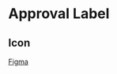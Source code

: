 # Approval Label



## Icon

[Figma](https://www.figma.com/file/ee0V0Kw3Pv4NkJoT6ceyqZaE/Approval-Label?node-id=0%3A1)